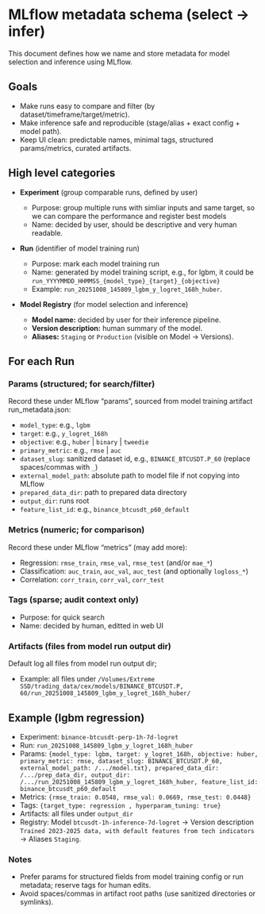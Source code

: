 # MLflow metadata schema (select → infer)

This document defines how we name and store metadata for model selection and inference using MLflow.

## Goals
- Make runs easy to compare and filter (by dataset/timeframe/target/metric).
- Make inference safe and reproducible (stage/alias + exact config + model path).
- Keep UI clean: predictable names, minimal tags, structured params/metrics, curated artifacts.

## High level categories
- **Experiment** (group comparable runs, defined by user)
  - Purpose: group multiple runs with simliar inputs and same target, so we can compare the performance and register best models
  - Name: decided by user, should be descriptive and very human readable.

- **Run** (identifier of model training run)
  - Purpose: mark each model training run
  - Name: generated by model training script, e.g., for lgbm, it could be `run_YYYYMMDD_HHMMSS_{model_type}_{target}_{objective}`
  - Example: `run_20251008_145809_lgbm_y_logret_168h_huber`.

- **Model Registry** (for model selection and inference)
  - **Model name:** decided by user for their inference pipeline.
  - **Version description:** human summary of the model.
  - **Aliases:** `Staging` or `Production` (visible on Model → Versions).

## For each **Run**

### Params (structured; for search/filter)
Record these under MLflow “params”, sourced from model training artifact run_metadata.json:
- `model_type`: e.g., `lgbm`
- `target`: e.g., `y_logret_168h`
- `objective`: e.g., `huber` | `binary` | `tweedie`
- `primary_metric`: e.g., `rmse` | `auc`
- `dataset_slug`: sanitized dataset id, e.g., `BINANCE_BTCUSDT.P_60` (replace spaces/commas with `_`)
- `external_model_path`: absolute path to model file if not copying into MLflow
- `prepared_data_dir`: path to prepared data directory
- `output_dir`: runs root
- `feature_list_id`: e.g., `binance_btcusdt_p60_default` 

### Metrics (numeric; for comparison)
Record these under MLflow “metrics” (may add more):
- Regression: `rmse_train`, `rmse_val`, `rmse_test` (and/or `mae_*`)
- Classification: `auc_train`, `auc_val`, `auc_test` (and optionally `logloss_*`)
- Correlation: `corr_train`, `corr_val`, `corr_test`

### Tags (sparse; audit context only)
- Purpose: for quick search
- Name: decided by human, editted in web UI

### Artifacts (files from model run output dir)
Default log all files from model run output dir; 
- Example: all files under `/Volumes/Extreme SSD/trading_data/cex/models/BINANCE_BTCUSDT.P, 60/run_20251008_145809_lgbm_y_logret_168h_huber/`

## Example (lgbm regression)
- Experiment: `binance-btcusdt-perp-1h-7d-logret`
- Run: `run_20251008_145809_lgbm_y_logret_168h_huber`
- Params: `{model_type: lgbm, target: y_logret_168h, objective: huber, primary_metric: rmse, dataset_slug: BINANCE_BTCUSDT.P_60, external_model_path: /.../model.txt}, prepared_data_dir: /.../prep_data_dir, output_dir: /.../run_20251008_145809_lgbm_y_logret_168h_huber, feature_list_id: binance_btcusdt_p60_default`
- Metrics: `{rmse_train: 0.0548, rmse_val: 0.0669, rmse_test: 0.0448}`
- Tags: `{target_type: regression , hyperparam_tuning: true}`
- Artifacts: all files under `output_dir`
- Registry: Model `btcusdt-1h-inference-7d-logret` → Version description `Trained 2023-2025 data, with default features from tech indicators` → Aliases `Staging`.

### Notes
- Prefer params for structured fields from model training config or run metadata; reserve tags for human edits.
- Avoid spaces/commas in artifact root paths (use sanitized directories or symlinks).


